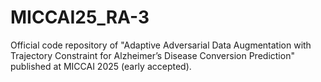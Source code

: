 # MICCAI25_RA-3
Official code repository of "Adaptive Adversarial Data Augmentation with  Trajectory Constraint for Alzheimer’s Disease  Conversion Prediction" published at MICCAI 2025 (early accepted).
